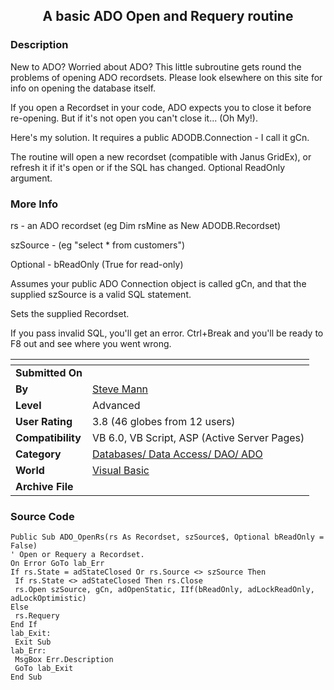 ﻿<div align="center">

## A basic ADO Open and Requery routine


</div>

### Description

New to ADO? Worried about ADO? This little subroutine gets round the problems of opening ADO recordsets. Please look elsewhere on this site for info on opening the database itself.

If you open a Recordset in your code, ADO expects you to close it before re-opening. But if it's not open you can't close it... (Oh My!).

Here's my solution. It requires a public ADODB.Connection - I call it gCn.

The routine will open a new recordset (compatible with Janus GridEx), or refresh it if it's open or if the SQL has changed. Optional ReadOnly argument.
 
### More Info
 
rs - an ADO recordset (eg Dim rsMine as New ADODB.Recordset)

szSource - (eg "select * from customers")

Optional - bReadOnly (True for read-only)

Assumes your public ADO Connection object is called gCn, and that the supplied szSource is a valid SQL statement.

Sets the supplied Recordset.

If you pass invalid SQL, you'll get an error. Ctrl+Break and you'll be ready to F8 out and see where you went wrong.


<span>             |<span>
---                |---
**Submitted On**   |
**By**             |[Steve Mann](https://github.com/Planet-Source-Code/PSCIndex/blob/master/ByAuthor/steve-mann.md)
**Level**          |Advanced
**User Rating**    |3.8 (46 globes from 12 users)
**Compatibility**  |VB 6\.0, VB Script, ASP \(Active Server Pages\) 
**Category**       |[Databases/ Data Access/ DAO/ ADO](https://github.com/Planet-Source-Code/PSCIndex/blob/master/ByCategory/databases-data-access-dao-ado__1-6.md)
**World**          |[Visual Basic](https://github.com/Planet-Source-Code/PSCIndex/blob/master/ByWorld/visual-basic.md)
**Archive File**   |[](https://github.com/Planet-Source-Code/steve-mann-a-basic-ado-open-and-requery-routine__1-11869/archive/master.zip)





### Source Code

```
Public Sub ADO_OpenRs(rs As Recordset, szSource$, Optional bReadOnly = False)
' Open or Requery a Recordset.
On Error GoTo lab_Err
If rs.State = adStateClosed Or rs.Source <> szSource Then
 If rs.State <> adStateClosed Then rs.Close
 rs.Open szSource, gCn, adOpenStatic, IIf(bReadOnly, adLockReadOnly, adLockOptimistic)
Else
 rs.Requery
End If
lab_Exit:
 Exit Sub
lab_Err:
 MsgBox Err.Description
 GoTo lab_Exit
End Sub
```

